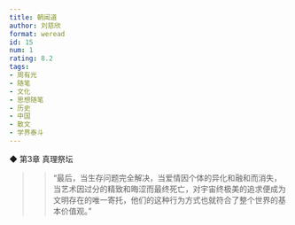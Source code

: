 ```yaml
---
title: 朝闻道
author: 刘慈欣
format: weread
id: 15
num: 1
rating: 8.2
tags: 
- 周有光
- 随笔
- 文化
- 思想随笔
- 历史
- 中国
- 散文
- 学界泰斗
---
```


◆ 第3章 真理祭坛

>> “最后，当生存问题完全解决，当爱情因个体的异化和融和而消失，当艺术因过分的精致和晦涩而最终死亡，对宇宙终极美的追求便成为文明存在的唯一寄托，他们的这种行为方式也就符合了整个世界的基本价值观。”

